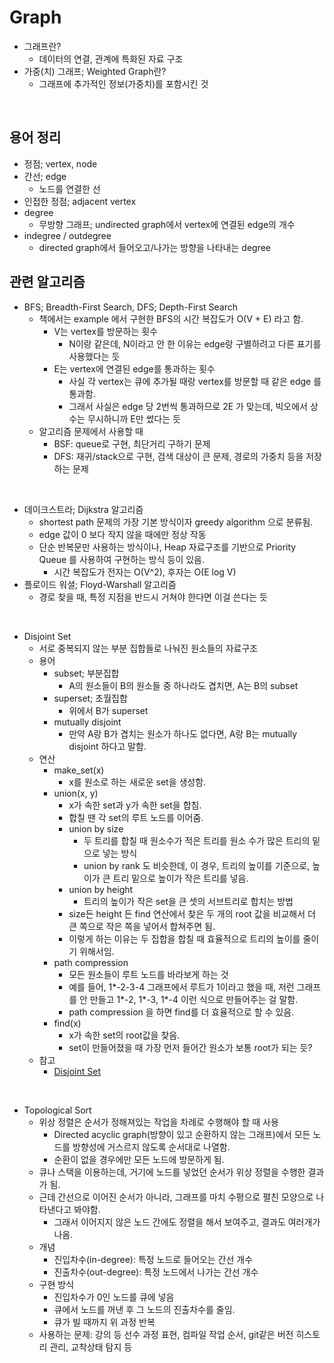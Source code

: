 # Graph

- 그래프란?
    - 데이터의 연결, 관계에 특화된 자료 구조
- 가중(치) 그래프; Weighted Graph란?
    - 그래프에 추가적인 정보(가중치)를 포함시킨 것

<br/>

## 용어 정리

- 정점; vertex, node
- 간선; edge
    - 노드를 연결한 선
- 인접한 정점; adjacent vertex
- degree
    - 무방향 그래프; undirected graph에서 vertex에 연결된 edge의 개수
- indegree / outdegree
    - directed graph에서 들어오고/나가는 방향을 나타내는 degree


## 관련 알고리즘
- BFS; Breadth-First Search, DFS; Depth-First Search
    - 책에서는 example 에서 구현한 BFS의 시간 복잡도가 O(V + E) 라고 함.
        - V는 vertex를 방문하는 횟수
            - N이랑 같은데, N이라고 안 한 이유는 edge랑 구별하려고 다른 표기를 사용했다는 듯
        - E는 vertex에 연결된 edge를 통과하는 횟수
            - 사실 각 vertex는 큐에 추가될 때랑 vertex를 방문할 때 같은 edge 를 통과함.
            - 그래서 사실은 edge 당 2번씩 통과하므로 2E 가 맞는데, 빅오에서 상수는 무시하니까 E만 썼다는 듯
    - 알고리즘 문제에서 사용할 때
        - BSF: queue로 구현, 최단거리 구하기 문제
        - DFS: 재귀/stack으로 구현, 검색 대상이 큰 문제, 경로의 가중치 등을 저장하는 문제

<br/>

- 데이크스트라; Dijkstra 알고리즘
    - shortest path 문제의 가장 기본 방식이자 greedy algorithm 으로 분류됨.
    - edge 값이 0 보다 작지 않을 때에만 정상 작동
    - 단순 반복문만 사용하는 방식이나, Heap 자료구조를 기반으로 Priority Queue 를 사용하여 구현하는 방식 등이 있음.
        - 시간 복잡도가 전자는 O(V^2), 후자는 O(E log V)
- 플로이드 워셜; Floyd-Warshall 알고리즘
    - 경로 찾을 때, 특정 지점을 반드시 거쳐야 한다면 이걸 쓴다는 듯

<br/>

- Disjoint Set
    - 서로 중복되지 않는 부분 집합들로 나눠진 원소들의 자료구조
    - 용어
        - subset; 부분집합
            - A의 원소들이 B의 원소들 중 하나라도 겹치면, A는 B의 subset
        - superset; 초월집합
            - 위에서 B가 superset
        - mutually disjoint
            - 만약 A랑 B가 겹치는 원소가 하나도 없다면, A랑 B는 mutually disjoint 하다고 말함.
    - 연산
        - make_set(x)
            - x를 원소로 하는 새로운 set을 생성함.
        - union(x, y)
            - x가 속한 set과 y가 속한 set을 합침.
            - 합칠 땐 각 set의 루트 노드를 이어줌.
            - union by size
                - 두 트리를 합칠 때 원소수가 적은 트리를 원소 수가 많은 트리의 밑으로 넣는 방식
                - union by rank 도 비슷한데, 이 경우, 트리의 높이를 기준으로, 높이가 큰 트리 밑으로 높이가 작은 트리를 넣음.
            - union by height
                - 트리의 높이가 작은 set을 큰 셋의 서브트리로 합치는 방법
            - size든 height 든 find 연산에서 찾은 두 개의 root 값을 비교해서 더 큰 쪽으로 작은 쪽을 넣어서 합쳐주면 됨.
            - 이렇게 하는 이유는 두 집합을 합칠 때 효율적으로 트리의 높이를 줄이기 위해서임.
        - path compression
            - 모든 원소들이 루트 노드를 바라보게 하는 것
            - 예를 들어, 1*-2-3-4 그래프에서 루트가 1이라고 했을 때, 저런 그래프를 안 만들고 1*-2, 1*-3, 1*-4 이런 식으로 만들어주는 걸 말함.
            - path compression 을 하면 find를 더 효율적으로 할 수 있음.
        - find(x)
            - x가 속한 set의 root값을 찾음.
            - set이 만들어졌을 때 가장 먼저 들어간 원소가 보통 root가 되는 듯?
    - 참고
        - [Disjoint Set](https://ratsgo.github.io/data%20structure&algorithm/2017/11/12/disjointset/)

<br/>

- Topological Sort
    - 위상 정렬은 순서가 정해져있는 작업을 차례로 수행해야 할 때 사용
        - Directed acyclic graph(방향이 있고 순환하지 않는 그래프)에서 모든 노드를 방향성에 거스르지 않도록 순서대로 나열함.
        - 순환이 없을 경우에만 모든 노드에 방문하게 됨.
    - 큐나 스택을 이용하는데, 거기에 노드를 넣었던 순서가 위상 정렬을 수행한 결과가 됨.
    - 근데 간선으로 이어진 순서가 아니라, 그래프를 마치 수평으로 펼친 모양으로 나타낸다고 봐야함.
        - 그래서 이어지지 않은 노드 간에도 정렬을 해서 보여주고, 결과도 여러개가 나옴.
    - 개념
        - 진입차수(in-degree): 특정 노드로 들어오는 간선 개수
        - 진출차수(out-degree): 특정 노드에서 나가는 간선 개수
    - 구현 방식
        - 진입차수가 0인 노드를 큐에 넣음
        - 큐에서 노드를 꺼낸 후 그 노드의 진출차수를 줄임.
        - 큐가 빌 때까지 위 과정 반복
    - 사용하는 문제: 강의 등 선수 과정 표현, 컴파일 작업 순서, git같은 버전 히스토리 관리, 교착상태 탐지 등
